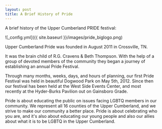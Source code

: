```yaml
---
layout: post
title: A Brief History of Pride
---
```


A brief history of the Upper Cumberland PRIDE festival:

![_config.yml]({{ site.baseurl }}/images/pride_biglogo.png)


Upper Cumberland Pride was founded in August 2011 in Crossville, TN. 

It was the brain child of R.G. Cravens & Beth Thompson. With the help of a group of devoted members of the community they began a journey of establishing an annual Pride Festival. 

Through many months, weeks, days, and hours of planning, our first Pride Festival was held in beautiful Dogwood Park on May 5th, 2012. Since then our festival has been held at the West Side Events Center, and most recently at the Hyder-Burks Pavilion out on Gainsboro Grade. 

Pride is about educating the public on issues facing LGBTQ members in our community. We represent all 16 counties of the Upper Cumberland, and we strive to make our community a better place. Pride is about celebrating who you are, and it's also about educating our young people and also our allies about what it is to be LGBTQ in the Upper Cumberland.


